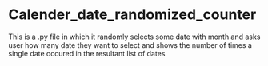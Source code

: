 # Calender_date_randomized_counter
This is a .py file in which it randomly selects some date with month and asks user how many date they want to select and shows the number of times a single date occured in the resultant list of dates
